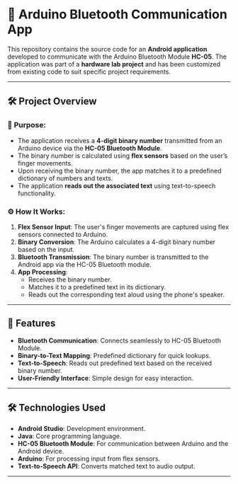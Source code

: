 # 📱 Arduino Bluetooth Communication App

This repository contains the source code for an **Android application** developed to communicate with the Arduino Bluetooth Module **HC-05**. The application was part of a **hardware lab project** and has been customized from existing code to suit specific project requirements.

---

## 🛠️ Project Overview

### 🧩 **Purpose**:
- The application receives a **4-digit binary number** transmitted from an Arduino device via the **HC-05 Bluetooth Module**.
- The binary number is calculated using **flex sensors** based on the user’s finger movements.
- Upon receiving the binary number, the app matches it to a predefined dictionary of numbers and texts.
- The application **reads out the associated text** using text-to-speech functionality.

### ⚙️ **How It Works**:
1. **Flex Sensor Input**: The user's finger movements are captured using flex sensors connected to Arduino.
2. **Binary Conversion**: The Arduino calculates a 4-digit binary number based on the input.
3. **Bluetooth Transmission**: The binary number is transmitted to the Android app via the HC-05 Bluetooth module.
4. **App Processing**:
   - Receives the binary number.
   - Matches it to a predefined text in its dictionary.
   - Reads out the corresponding text aloud using the phone's speaker.

---

## 🚀 Features

- **Bluetooth Communication**: Connects seamlessly to HC-05 Bluetooth Module.
- **Binary-to-Text Mapping**: Predefined dictionary for quick lookups.
- **Text-to-Speech**: Reads out predefined text based on the received binary number.
- **User-Friendly Interface**: Simple design for easy interaction.

---

## 🛠️ Technologies Used

- **Android Studio**: Development environment.
- **Java**: Core programming language.
- **HC-05 Bluetooth Module**: For communication between Arduino and the Android device.
- **Arduino**: For processing input from flex sensors.
- **Text-to-Speech API**: Converts matched text to audio output.

---

